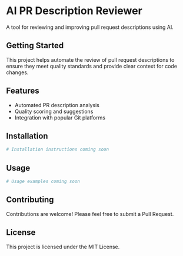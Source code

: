 # AI PR Description Reviewer

A tool for reviewing and improving pull request descriptions using AI.

## Getting Started

This project helps automate the review of pull request descriptions to ensure they meet quality standards and provide clear context for code changes.

## Features

- Automated PR description analysis
- Quality scoring and suggestions
- Integration with popular Git platforms

## Installation

```bash
# Installation instructions coming soon
```

## Usage

```bash
# Usage examples coming soon
```

## Contributing

Contributions are welcome! Please feel free to submit a Pull Request.

## License

This project is licensed under the MIT License.